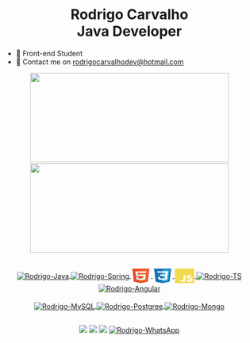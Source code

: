 <div align="center">
  <h1><strong>Rodrigo Carvalho</strong> <br>Java Developer</h1>
</div>

- 🌱 Front-end Student
- 💬 Contact me on rodrigocarvalhodev@hotmail.com

<div align="center">
  <a href="https://github.com/rodrigocarvalhodev">
  <img height="180em" width="400px" src="https://github-readme-stats.vercel.app/api?username=rodrigocarvalhodev&show_icons=true&theme=dracula&include_all_commits=true&count_private=true"/>
  <img height="180em" width="400px" src="https://github-readme-stats.vercel.app/api/top-langs/?username=rodrigocarvalhodev&layout=compact&langs_count=7&theme=dracula"/>
</div>
  
  ##
  
<div align="center">
    <img align="center" alt="Rodrigo-Java" src="https://img.shields.io/badge/Java-ED8B00?style=for-the-badge&logo=java&logoColor=white">
    <img align="center" alt="Rodrigo-Spring" src="https://img.shields.io/badge/Spring-6DB33F?style=for-the-badge&logo=spring&logoColor=white">
    <img align="center" alt="Rodrigo-HTML" height="30" width="40" src="https://raw.githubusercontent.com/devicons/devicon/master/icons/html5/html5-original.svg">
    <img align="center" alt="Rodrigo-CSS" height="30" width="40" src="https://raw.githubusercontent.com/devicons/devicon/master/icons/css3/css3-original.svg">
    <img align="center" alt="Rodrigo-Js" height="30" width="40" src="https://raw.githubusercontent.com/devicons/devicon/master/icons/javascript/javascript-plain.svg">
    <img align="center" alt="Rodrigo-TS" src="https://img.shields.io/badge/TypeScript-007ACC?style=for-the-badge&logo=typescript&logoColor=white">
    <img align="center" alt="Rodrigo-Angular" src="https://img.shields.io/badge/AngularJS-E23237?style=for-the-badge&logo=angularjs&logoColor=white">
</div>
<br />
<div align="center">
    <img align="center" alt="Rodrigo-MySQL" src="https://img.shields.io/badge/MySQL-00000F?style=for-the-badge&logo=mysql&logoColor=white">
    <img align="center" alt="Rodrigo-Postgree" src="https://img.shields.io/badge/PostgreSQL-316192?style=for-the-badge&logo=postgresql&logoColor=white">
    <img align="center" alt="Rodrigo-Mongo" src="https://img.shields.io/badge/MongoDB-4EA94B?style=for-the-badge&logo=mongodb&logoColor=white">
</div>
  
  ## 
  
<div align="center">
    <a href="https://instagram.com/rodriguscarvalho" target="_blank"><img src="https://img.shields.io/badge/-Instagram-%23E4405F?style=for-the-badge&logo=instagram&logoColor=white" target="_blank"></a>
 <a href="https://discordapp.com/users/352901571543171074 " target="_blank"><img src="https://img.shields.io/badge/Discord-7289DA?style=for-the-badge&logo=discord&logoColor=white" target="_blank"></a> 
  <a href="https://www.linkedin.com/in/rodrigocarvalhodev/" target="_blank"><img src="https://img.shields.io/badge/-LinkedIn-%230077B5?style=for-the-badge&logo=linkedin&logoColor=white" target="_blank"></a> 
  <a align="center" href="https://api.whatsapp.com/send?phone=552792224721&text=Ol%C3%A1!" target="_blank">
    <img alt="Rodrigo-WhatsApp" src="https://img.shields.io/badge/WhatsApp-25D366?style=for-the-badge&logo=whatsapp&logoColor=white">
  </a>
</div>
